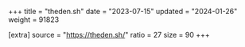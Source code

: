 +++
title = "theden.sh"
date = "2023-07-15"
updated = "2024-01-26"
weight = 91823

[extra]
source = "https://theden.sh/"
ratio = 27
size = 90
+++
